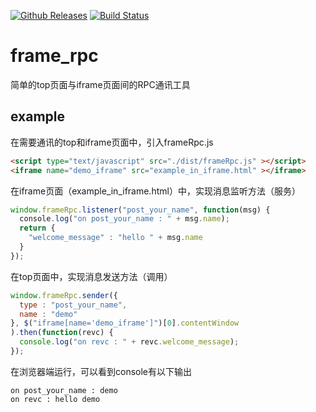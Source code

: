 [![Github Releases](https://img.shields.io/npm/l/express.svg)](https://github.com/wonder-sy0618/frame_rpc)
[![Build Status](https://travis-ci.org/wonder-sy0618/frame_rpc.svg?branch=master)](https://travis-ci.org/wonder-sy0618/frame_rpc)
# frame_rpc
简单的top页面与iframe页面间的RPC通讯工具


## example 
在需要通讯的top和iframe页面中，引入frameRpc.js
``` html
<script type="text/javascript" src="./dist/frameRpc.js" ></script>
<iframe name="demo_iframe" src="example_in_iframe.html" ></iframe>
```
在iframe页面（example_in_iframe.html）中，实现消息监听方法（服务）
``` javascript
window.frameRpc.listener("post_your_name", function(msg) {
  console.log("on post_your_name : " + msg.name);
  return {
    "welcome_message" : "hello " + msg.name
  }
});
```
在top页面中，实现消息发送方法（调用）
``` javascript
window.frameRpc.sender({
  type : "post_your_name",
  name : "demo"
}, $("iframe[name='demo_iframe']")[0].contentWindow
).then(function(revc) {
  console.log("on revc : " + revc.welcome_message);
});
```
在浏览器端运行，可以看到console有以下输出
``` console
on post_your_name : demo
on revc : hello demo
```
